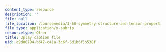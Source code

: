```yaml
---
content_type: resource
description: ''
file: null
file_location: /coursemedia/3-60-symmetry-structure-and-tensor-properties-of-materials-fall-2005/c9d00794b647c41a3c6f5d1b6f6b538f_THTQT2aykaA.srt
file_type: application/x-subrip
resourcetype: Other
title: 3play caption file
uid: c9d00794-b647-c41a-3c6f-5d1b6f6b538f
---
```

